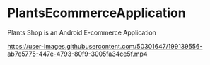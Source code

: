 # PlantsEcommerceApplication
Plants Shop is an Android E-commerce Application

 
https://user-images.githubusercontent.com/50301647/199139556-ab7e5775-447e-4793-80f9-3005fa34ce5f.mp4
